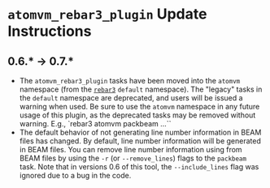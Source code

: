 <!---
  Copyright 2023 Fred Dushin <fred@dushin.net>

  SPDX-License-Identifier: Apache-2.0 OR LGPL-2.1-or-later
-->

# `atomvm_rebar3_plugin` Update Instructions

## 0.6.* -> 0.7.*

- The `atomvm_rebar3_plugin` tasks have been moved into the `atomvm` namespace (from the [`rebar3`](https://rebar3.org) `default` namespace).  The "legacy" tasks in the `default` namespace are deprecated, and users will be issued a warning when used.  Be sure to use the `atomvm` namespace in any future usage of this plugin, as the deprecated tasks may be removed without warning.  E.g., `rebar3 atomvm packbeam ...``
- The default behavior of not generating line number information in BEAM files has changed.  By default, line number information will be generated in BEAM files.  You can remove line number information using from BEAM files by using the `-r` (or `--remove_lines`) flags to the `packbeam` task.  Note that in versions 0.6 of this tool, the `--include_lines` flag was ignored due to a bug in the code.
